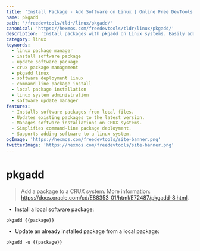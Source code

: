 ```yaml
---
title: 'Install Package - Add Software on Linux | Online Free DevTools by Hexmos'
name: pkgadd
path: '/freedevtools/tldr/linux/pkgadd/'
canonical: 'https://hexmos.com/freedevtools/tldr/linux/pkgadd/'
description: 'Install packages with pkgadd on Linux systems. Easily add software and update existing installations from local package files. Free online tool, no registration required.'
category: linux
keywords:
  - linux package manager
  - install software package
  - update software package
  - crux package management
  - pkgadd linux
  - software deployment linux
  - command line package install
  - local package installation
  - linux system administration
  - software update manager
features:
  - Installs software packages from local files.
  - Updates existing packages to the latest version.
  - Manages software installations on CRUX systems.
  - Simplifies command-line package deployment.
  - Supports adding software to a linux system.
ogImage: 'https://hexmos.com/freedevtools/site-banner.png'
twitterImage: 'https://hexmos.com/freedevtools/site-banner.png'
---
```


# pkgadd

> Add a package to a CRUX system.
> More information: <https://docs.oracle.com/cd/E88353_01/html/E72487/pkgadd-8.html>.

- Install a local software package:

`pkgadd {{package}}`

- Update an already installed package from a local package:

`pkgadd -u {{package}}`

